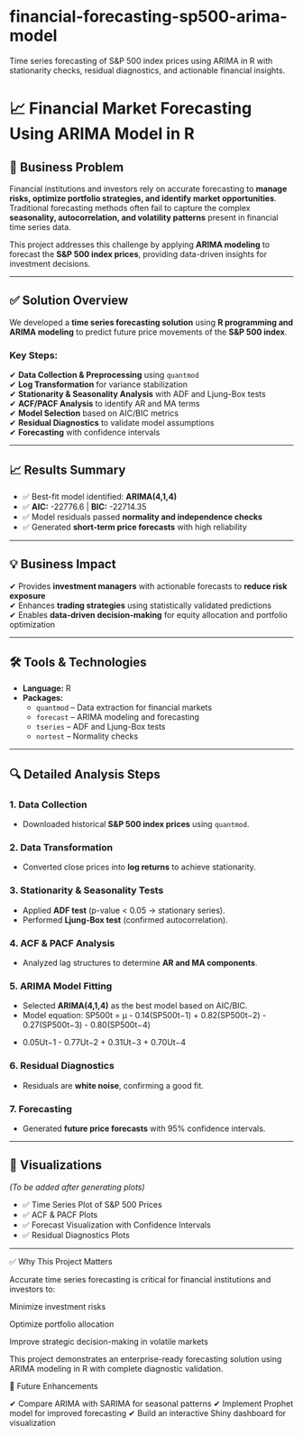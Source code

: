 # financial-forecasting-sp500-arima-model
Time series forecasting of S&amp;P 500 index prices using ARIMA in R with stationarity checks, residual diagnostics, and actionable financial insights.

# 📈 Financial Market Forecasting Using ARIMA Model in R

## 📌 Business Problem
Financial institutions and investors rely on accurate forecasting to **manage risks, optimize portfolio strategies, and identify market opportunities**.  
Traditional forecasting methods often fail to capture the complex **seasonality, autocorrelation, and volatility patterns** present in financial time series data.  

This project addresses this challenge by applying **ARIMA modeling** to forecast the **S&P 500 index prices**, providing data-driven insights for investment decisions.

---

## ✅ Solution Overview
We developed a **time series forecasting solution** using **R programming and ARIMA modeling** to predict future price movements of the **S&P 500 index**.  

### Key Steps:
✔ **Data Collection & Preprocessing** using `quantmod`  
✔ **Log Transformation** for variance stabilization  
✔ **Stationarity & Seasonality Analysis** with ADF and Ljung-Box tests  
✔ **ACF/PACF Analysis** to identify AR and MA terms  
✔ **Model Selection** based on AIC/BIC metrics  
✔ **Residual Diagnostics** to validate model assumptions  
✔ **Forecasting** with confidence intervals  

---

## 📈 Results Summary
- ✅ Best-fit model identified: **ARIMA(4,1,4)**  
- ✅ **AIC:** -22776.6 | **BIC:** -22714.35  
- ✅ Model residuals passed **normality and independence checks**  
- ✅ Generated **short-term price forecasts** with high reliability  

---

## 💡 Business Impact
✔ Provides **investment managers** with actionable forecasts to **reduce risk exposure**  
✔ Enhances **trading strategies** using statistically validated predictions  
✔ Enables **data-driven decision-making** for equity allocation and portfolio optimization  

---
## 🛠 Tools & Technologies
- **Language:** R  
- **Packages:**  
  - `quantmod` – Data extraction for financial markets  
  - `forecast` – ARIMA modeling and forecasting  
  - `tseries` – ADF and Ljung-Box tests  
  - `nortest` – Normality checks  

---

## 🔍 Detailed Analysis Steps

### **1. Data Collection**
- Downloaded historical **S&P 500 index prices** using `quantmod`.

### **2. Data Transformation**
- Converted close prices into **log returns** to achieve stationarity.

### **3. Stationarity & Seasonality Tests**
- Applied **ADF test** (p-value < 0.05 → stationary series).
- Performed **Ljung-Box test** (confirmed autocorrelation).

### **4. ACF & PACF Analysis**
- Analyzed lag structures to determine **AR and MA components**.

### **5. ARIMA Model Fitting**
- Selected **ARIMA(4,1,4)** as the best model based on AIC/BIC.
- Model equation:
SP500t = μ - 0.14(SP500t−1) + 0.82(SP500t−2) - 0.27(SP500t−3) - 0.80(SP500t−4)
+ 0.05Ut−1 - 0.77Ut−2 + 0.31Ut−3 + 0.70Ut−4

### **6. Residual Diagnostics**
- Residuals are **white noise**, confirming a good fit.

### **7. Forecasting**
- Generated **future price forecasts** with 95% confidence intervals.

---

## 📸 Visualizations
*(To be added after generating plots)*  
- ✅ Time Series Plot of S&P 500 Prices  
- ✅ ACF & PACF Plots  
- ✅ Forecast Visualization with Confidence Intervals  
- ✅ Residual Diagnostics Plots  

---

✅ Why This Project Matters

Accurate time series forecasting is critical for financial institutions and investors to:

Minimize investment risks

Optimize portfolio allocation

Improve strategic decision-making in volatile markets

This project demonstrates an enterprise-ready forecasting solution using ARIMA modeling in R with complete diagnostic validation.

🔮 Future Enhancements

✔ Compare ARIMA with SARIMA for seasonal patterns
✔ Implement Prophet model for improved forecasting
✔ Build an interactive Shiny dashboard for visualization


